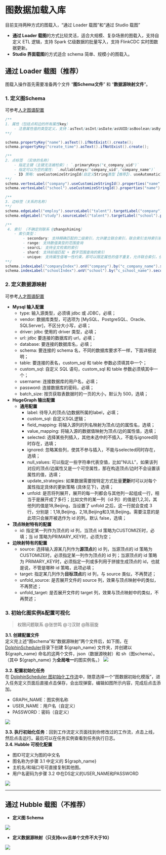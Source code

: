 # 图数据加载入库
目前支持两种方式的图载入，“通过 Loader 载图”和“通过 Studio 载图”

- **通过 Loader 载图**的方式比较灵活，适合大规模、复杂场景的图载入，支持自定义 ETL 逻辑，支持 Spark 亿级数据的批量写入，支持 FlinkCDC 实时图数据更新。
- **Studio 界面载图**的方式适合 schema 简单、规模小的图载入。

## 通过 Loader 载图（推荐）
图载入操作首先需要准备两个文件 “**图Schema文件**” 和 “**数据源映射文件**”。
### 1. 定义图Schema
可参考[人才图谱配置](https://dolphinscheduler.research-pro.sy.cvte.cn/dolphinscheduler/ui/resource/file/list/9)

```java
/**
1. 属性（包括点和边的所有属性key）
    - 注意属性值的类型定义，支持：asText/asInt/asDate/asUUID/asBoolean/asByte/asBlob/asDouble/asFloat/asLong
**/

schema.propertyKey("name").asText().ifNotExist().create();
schema.propertyKey("create_time").asText().ifNotExist().create();

/**
2. 点标签 （实体的名称）
    - 指定主键（主键无法被检索）: `.primaryKeys("c_company_uid")`
    - 指定可以为空的属性: `.nullableKeys("company_uid","company_name")` 
    - ID 策略: useCustomizeStringId(自定义String类型【推荐】)、useAutomaticId(自动生成)、usePrimaryKeyId(使用主键)、useCustomizeNumberId(自定义int类型)
**/
schema.vertexLabel("company").useCustomizeStringId().properties("name","create_time").ifNotExist().create();
schema.vertexLabel("school").useCustomizeStringId().properties("name").ifNotExist().create();

/**
3. 边标签（关系的名称）
**/
schema.edgeLabel("employ").sourceLabel("talent").targetLabel("company").properties("name","create_time").ifNotExist().create();
schema.edgeLabel("study").sourceLabel("talent").targetLabel("school").properties("name").ifNotExist().create();

/**
 4. 索引 （不确定则联系 @zhangshiming）
    - 索引类型：
        - secondary: 支持精确匹配的二级索引，允许建立联合索引，联合索引支持索引前缀搜索
        - range: 支持数值类型的范围查询
        - searcL: 支持全文检索的索引
        - shard: 支持前缀匹配 + 数字范围查询的索引
        - unique: 支持属性值唯一性约束，即可以限定属性的值不重复，允许联合索引，但不支持查询
**/
schema.indexLabel("companyIndex").onV("company").by("c_company_name").secondary().ifNotExist().create();
schema.indexLabel("schoolIndex").onV("school").by("c_school_name").secondary().ifNotExist().create();
```

### 2. 定义数据源映射
可参考[人才图谱配置](https://dolphinscheduler.research-pro.sy.cvte.cn/dolphinscheduler/ui/resource/file/list/10)
- **Mysql 输入配置**  
  - type: 输入源类型，必须填 jdbc 或 JDBC，必填；
  - vendor: 数据库类型，可选项为 [MySQL、PostgreSQL、Oracle、SQLServer]，不区分大小写，必填；
  - driver: jdbc 使用的 driver 类型，必填；
  - url: jdbc 要连接的数据库的 url，必填；
  - database: 要连接的数据库名，必填；
  - schema: 要连接的 schema 名，不同的数据库要求不一样，下面详细说明；
  - table: 要连接的表名，custom_sql 和 table 参数必须填其中一个；
  - custom_sql: 自定义 SQL 语句，custom_sql 和 table 参数必须填其中一个；
  - username: 连接数据库的用户名，必填；
  - password: 连接数据库的密码，必填；
  - batch_size: 按页获取表数据时的一页的大小，默认为 500，选填；
- **HugeGraph 输出配置**  
  - **通用配置**  
    - label: 待导入的顶点/边数据所属的label，必填；
    - custom_sql: 自定义SQL逻辑；
    - field_mapping: 将输入源列的列名映射为顶点/边的属性名，选填；
    - value_mapping: 将输入源的数据值映射为顶点/边的属性值，选填；
    - selected: 选择某些列插入，其他未选中的不插入，不能与ignored同时存在，选填；
    - ignored: 忽略某些列，使其不参与插入，不能与selected同时存在，选填；
    - null_values: 可以指定一些字符串代表空值，比如"NULL”，如果该列对应的顶点/边属性又是一个可空属性，那在构造顶点/边时不会设置该属性的值，选填；
    - update_strategies: 如果数据需要按特定方式批量**更新**时可以对每个属性指定具体的更新策略 (具体见下)，选填；
    - unfold: 是否将列展开，展开的每一列都会与其他列一起组成一行，相当于是展开成了多行；比如文件的某一列（id 列）的值是[1,2,3]，其他列的值是18,Beijing，当设置了 unfold 之后，这一行就会变成 3 行，分别是：1,18,Beijing，2,18,Beijing和3,18,Beijing。需要注意的是此项只会展开被选作为 id 的列。默认 false，选填；
- **顶点映射特有的配置**
  - id: 指定某一列作为顶点的 id 列，当顶点 id 策略为CUSTOMIZE时，必填；当 id 策略为PRIMARY_KEY时，必须为空；
- **边映射特有的配置**
  - source: 选择输入源某几列作为**源顶点**的 id 列，当源顶点的 id 策略为 CUSTOMIZE时，必须指定某一列作为顶点的 id 列；当源顶点的 id 策略为 PRIMARY_KEY时，必须指定一列或多列用于拼接生成顶点的 id，也就是说，不管是哪种 id 策略，此项必填；
  - target: 指定某几列作为**目标顶点**的 id 列，与 source 类似，不再赘述；
  - unfold_source: 是否展开文件的 source 列，效果与顶点映射中的类似，不再赘述；
  - unfold_target: 是否展开文件的 target 列，效果与顶点映射中的类似，不再赘述；

### 3. 初始化图实例&配置可视化
> 权限问题联系 @张世鸣 @刁汉财 @陈丽旋

**3.1. 创建配置文件**  
定义完上述“图schema”和“数据源映射”两个文件后，如下图，在 [DolphinScheduler](https://dolphinscheduler.research-pro.sy.cvte.cn/dolphinscheduler/ui/resource/file/subdirectory/7)目录下创建 ${graph_name} 文件夹，并创建以 ${graph_name} 命名的这两个文件，json（数据源映射）和 sh（图schema）。（其中 ${graph_name} 为**全局唯一**的图实例名，）
![](/load1.png)

**3.2. 配置初始化任务**<br />在 [DolphinScheduler 图初始化工作流](https://dolphinscheduler.research-pro.sy.cvte.cn/dolphinscheduler/ui/projects/5879643923328/workflow-definition)中，随意选择一个“图数据初始化模版”，进入任务定义页面后直接点击保存，会出现弹窗，编辑如图所示内容，完成后点击添加。
- GRAPH_NAME：图实例名称
- USER_NAME：用户名（自定义）
- PASSWORD：密码（自定义）

![](/load2.png)  

**3.3. 执行初始化任务**：回到工作流定义页面找到你修改过的工作流，点击上线，然后点击运行。最后可以在任务实例查看到任务执行日志。<br />**3.4. Hubble 可视化配置**

- 图ID可定义为图的中文名
- 图名称为步骤 3.1 中定义的 ${graph_name}
- 主机名/和端口号可直接复制其他图。
- 用户名密码为步骤 3.2 中在DS定义的USER_NAME和PASSWORD

![](/load3.png)

-----

## 通过 Hubble 载图（不推荐）

- **定义图 Schema**

![](/load4.png)

- **定义数据源映射（只支持csv且单个文件不大于1G）**

![](/load5.png)

